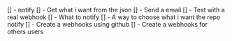 [] - notify
        [] - Get what i want from the json
        [] - Send a email
        [] - Test with a real webhook
        [] - What to notify
            [] -  A way to choose what i want the repo notify
        [] - Create a webhooks using github
        [] - Create a webhooks for others users
